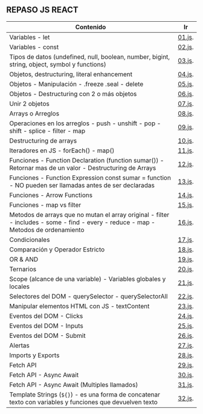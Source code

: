 ## REPASO JS REACT

| Contenido                                                                                                                           |                                      Ir                                      |
| ----------------------------------------------------------------------------------------------------------------------------------- | :--------------------------------------------------------------------------: |
| Variables - let                                                                                                                     | [01.js](https://github.com/alanshalem/repaso-js-react/blob/master/js/01.js). |
| Variables - const                                                                                                                   | [02.js](https://github.com/alanshalem/repaso-js-react/blob/master/js/02.js). |
| Tipos de datos (undefined, null, boolean, number, bigint, string, object, symbol y functions)                                       | [03.js](https://github.com/alanshalem/repaso-js-react/blob/master/js/03.js). |
| Objetos, destructuring, literal enhancement                                                                                         | [04.js](https://github.com/alanshalem/repaso-js-react/blob/master/js/04.js). |
| Objetos - Manipulación - .freeze .seal - delete                                                                                     | [05.js](https://github.com/alanshalem/repaso-js-react/blob/master/js/05.js). |
| Objetos - Destructuring con 2 o más objetos                                                                                         | [06.js](https://github.com/alanshalem/repaso-js-react/blob/master/js/06.js). |
| Unir 2 objetos                                                                                                                      | [07.js](https://github.com/alanshalem/repaso-js-react/blob/master/js/07.js). |
| Arrays o Arreglos                                                                                                                   | [08.js](https://github.com/alanshalem/repaso-js-react/blob/master/js/08.js). |
| Operaciones en los arreglos - push - unshift - pop - shift - splice - filter - map                                                  | [09.js](https://github.com/alanshalem/repaso-js-react/blob/master/js/09.js). |
| Destructuring de arrays                                                                                                             | [10.js](https://github.com/alanshalem/repaso-js-react/blob/master/js/10.js). |
| Iteradores en JS - forEach() - map()                                                                                                | [11.js](https://github.com/alanshalem/repaso-js-react/blob/master/js/11.js). |
| Funciones - Function Declaration (function sumar()) - Retornar mas de un valor - Destructuring de Arrays                            | [12.js](https://github.com/alanshalem/repaso-js-react/blob/master/js/12.js). |
| Funciones - Function Expression const sumar = function - NO pueden ser llamadas antes de ser declaradas                             | [13.js](https://github.com/alanshalem/repaso-js-react/blob/master/js/13.js). |
| Funciones - Arrow Functions                                                                                                         | [14.js](https://github.com/alanshalem/repaso-js-react/blob/master/js/14.js). |
| Funciones - map vs filter                                                                                                           | [15.js](https://github.com/alanshalem/repaso-js-react/blob/master/js/15.js). |
| Metodos de arrays que no mutan el array original - filter - includes - some - find - every - reduce - map - Metodos de ordenamiento | [16.js](https://github.com/alanshalem/repaso-js-react/blob/master/js/16.js). |
| Condicionales                                                                                                                       | [17.js](https://github.com/alanshalem/repaso-js-react/blob/master/js/17.js). |
| Comparación y Operador Estricto                                                                                                     | [18.js](https://github.com/alanshalem/repaso-js-react/blob/master/js/18.js). |
| OR & AND                                                                                                                            | [19.js](https://github.com/alanshalem/repaso-js-react/blob/master/js/19.js). |
| Ternarios                                                                                                                           | [20.js](https://github.com/alanshalem/repaso-js-react/blob/master/js/20.js). |
| Scope (alcance de una variable) - Variables globales y locales                                                                      | [21.js](https://github.com/alanshalem/repaso-js-react/blob/master/js/21.js). |
| Selectores del DOM - querySelector - querySelectorAll                                                                               | [22.js](https://github.com/alanshalem/repaso-js-react/blob/master/js/22.js). |
| Manipular elementos HTML con JS   - textContent                                                                                     | [23.js](https://github.com/alanshalem/repaso-js-react/blob/master/js/23.js). |
| Eventos del DOM - Clicks                                                                                                            | [24.js](https://github.com/alanshalem/repaso-js-react/blob/master/js/24.js). |
| Eventos del DOM - Inputs                                                                                                            | [25.js](https://github.com/alanshalem/repaso-js-react/blob/master/js/25.js). |
| Eventos del DOM - Submit                                                                                                            | [26.js](https://github.com/alanshalem/repaso-js-react/blob/master/js/26.js). |
| Alertas                                                                                                                             | [27.js](https://github.com/alanshalem/repaso-js-react/blob/master/js/27.js). |
| Imports y Exports                                                                                                                   | [28.js](https://github.com/alanshalem/repaso-js-react/blob/master/js/28.js). |
| Fetch API                                                                                                                           | [29.js](https://github.com/alanshalem/repaso-js-react/blob/master/js/29.js). |
| Fetch API  - Async Await                                                                                                            | [30.js](https://github.com/alanshalem/repaso-js-react/blob/master/js/30.js). |
| Fetch API  - Async Await (Multiples llamados)                                                                                       | [31.js](https://github.com/alanshalem/repaso-js-react/blob/master/js/31.js). |
| Template Strings (`${}`) - es una forma de concatenar texto con variables y funciones que devuelven texto                           | [32.js](https://github.com/alanshalem/repaso-js-react/blob/master/js/32.js). |
